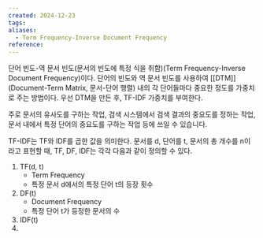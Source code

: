 ```yaml
---
created: 2024-12-23
tags: 
aliases:
  - Term Frequency-Inverse Document Frequency
reference:
---
```

단어 빈도-역 문서 빈도(문서의 빈도에 특정 식을 취함)(Term Frequency-Inverse Document Frequency)이다.
단어의 빈도와 역 문서 빈도를 사용하여 [[DTM]](Document-Term Matrix, 문서-단어 행렬) 내의 각 단어들마다 중요한 정도를 가중치로 주는 방법이다.
우선 DTM을 만든 후, TF-IDF 가중치를 부여한다.

주로 문서의 유사도를 구하는 작업, 검색 시스템에서 검색 결과의 중요도를 정하는 작업, 문서 내에서 특정 단어의 중요도를 구하는 작업 등에 쓰일 수 있습니다.

TF-IDF는 TF와 IDF를 곱한 값을 의미한다.
문서를 d, 단어를 t, 문서의 총 개수를 n이라고 표현할 때, TF, DF, IDF는 각각 다음과 같이 정의할 수 있다.

1. TF(d, t)
	- Term Frequency
	- 특정 문서 d에서의 특정 단어 t의 등장 횟수
1. DF(t)
	- Document Frequency
	- 특정 단어 t가 등정한 문서의 수
1. IDF(t)
2. 